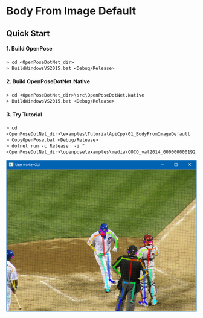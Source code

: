 # Body From Image Default

## Quick Start

#### 1. Build OpenPose

````dos
> cd <OpenPoseDotNet_dir>
> BuildWindowsVS2015.bat <Debug/Release>
````

#### 2. Build OpenPoseDotNet.Native

````dos
> cd <OpenPoseDotNet_dir>\src\OpenPoseDotNet.Native
> BuildWindowsVS2015.bat <Debug/Release>
````

#### 3. Try Tutorial

````dos
> cd <OpenPoseDotNet_dir>\examples\TutorialApiCpp\01_BodyFromImageDefault
> CopyOpenPose.bat <Debug/Release>
> dotnet run -c Release  -i "<OpenPoseDotNet_dir>\openpose\examples\media\COCO_val2014_000000000192.jpg"
````

<img src="images/example_turorial_1.png"/>
